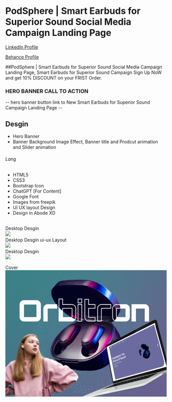 # PodSphere | Smart Earbuds for Superior Sound Social Media Campaign Landing Page
<a href="https://www.linkedin.com/in/dharmendraverma95/" target="_blank">LinkedIn Profile </a>

<a href="https://www.behance.net/dhirukumar" target="_blank">Behance Profile </a>

##PodSphere | Smart Earbuds for Superior Sound Social Media Campaign Landing Page, Smart Earbuds for Superior Sound Campaign Sign Up NoW and get 10% DISCOUNT on your FRIST Order.

### HERO BANNER CALL TO ACTION
-- hero banner button link to New Smart Earbuds for Superior Sound Campaign Landing Page --

## Desgin 
<ul>
  <li>Hero Banner</li>
  <li>Banner Background Image Effect, Banner title and Prodcut animation and Slider animation </li>
</ul>


###### Lang
<ul>
  <li>HTML5</li>
  <li>CSS3</li>
  <li>Bootstrap Icon</li>
  <li>ChatGPT [For Content]</li>
  <li>Google Font</li>
  <li>Images from freepik</li>
  <li>UI UX layout Design</li>
  <li>Design in Abode XD</li>
</ul>


<br>
<span>Desktop Desgin</span><br/>
<a href="" target="_blank" >
<img src="./img/desktop-design.gif" width="575px"/>
</a>

 <br />
<span>Desktop Desgin ui-ux Layout</span><br/>
<a href="" target="_blank" >
<img src="./img/desktop-ui-ux.png" width="325px"/>
</a>

 <br />
<span>Desktop Desgin</span><br/>
<a href="" target="_blank" >
<img src="./img/desktop-design.png" width="325px"/>
</a>

<span>Cover</span><br/>
<a href="" target="_blank" >
<img src="./img/cover.png" width="575px"/>
</a>




